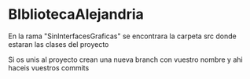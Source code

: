 # BIbliotecaAlejandria

En la rama "SinInterfacesGraficas" se encontrara la carpeta src donde estaran las clases del proyecto

Si os unis al proyecto crean una nueva branch con vuestro nombre y ahi haceis vuestros commits
